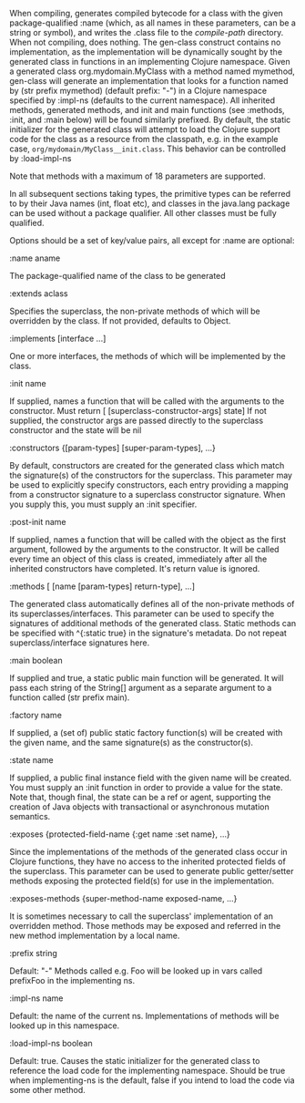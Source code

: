 When compiling, generates compiled bytecode for a class with the
  given package-qualified :name (which, as all names in these
  parameters, can be a string or symbol), and writes the .class file
  to the *compile-path* directory.  When not compiling, does
  nothing. The gen-class construct contains no implementation, as the
  implementation will be dynamically sought by the generated class in
  functions in an implementing Clojure namespace. Given a generated
  class org.mydomain.MyClass with a method named mymethod, gen-class
  will generate an implementation that looks for a function named by 
  (str prefix mymethod) (default prefix: "-") in a
  Clojure namespace specified by :impl-ns
  (defaults to the current namespace). All inherited methods,
  generated methods, and init and main functions (see :methods, :init,
  and :main below) will be found similarly prefixed. By default, the
  static initializer for the generated class will attempt to load the
  Clojure support code for the class as a resource from the classpath,
  e.g. in the example case, ``org/mydomain/MyClass__init.class``. This
  behavior can be controlled by :load-impl-ns

  Note that methods with a maximum of 18 parameters are supported.

  In all subsequent sections taking types, the primitive types can be
  referred to by their Java names (int, float etc), and classes in the
  java.lang package can be used without a package qualifier. All other
  classes must be fully qualified.

  Options should be a set of key/value pairs, all except for :name are optional:

  :name aname

  The package-qualified name of the class to be generated

  :extends aclass

  Specifies the superclass, the non-private methods of which will be
  overridden by the class. If not provided, defaults to Object.

  :implements [interface ...]

  One or more interfaces, the methods of which will be implemented by the class.

  :init name

  If supplied, names a function that will be called with the arguments
  to the constructor. Must return [ [superclass-constructor-args] state] 
  If not supplied, the constructor args are passed directly to
  the superclass constructor and the state will be nil

  :constructors {[param-types] [super-param-types], ...}

  By default, constructors are created for the generated class which
  match the signature(s) of the constructors for the superclass. This
  parameter may be used to explicitly specify constructors, each entry
  providing a mapping from a constructor signature to a superclass
  constructor signature. When you supply this, you must supply an :init
  specifier. 

  :post-init name

  If supplied, names a function that will be called with the object as
  the first argument, followed by the arguments to the constructor.
  It will be called every time an object of this class is created,
  immediately after all the inherited constructors have completed.
  It's return value is ignored.

  :methods [ [name [param-types] return-type], ...]

  The generated class automatically defines all of the non-private
  methods of its superclasses/interfaces. This parameter can be used
  to specify the signatures of additional methods of the generated
  class. Static methods can be specified with ^{:static true} in the
  signature's metadata. Do not repeat superclass/interface signatures
  here.

  :main boolean

  If supplied and true, a static public main function will be generated. It will
  pass each string of the String[] argument as a separate argument to
  a function called (str prefix main).

  :factory name

  If supplied, a (set of) public static factory function(s) will be
  created with the given name, and the same signature(s) as the
  constructor(s).
  
  :state name

  If supplied, a public final instance field with the given name will be
  created. You must supply an :init function in order to provide a
  value for the state. Note that, though final, the state can be a ref
  or agent, supporting the creation of Java objects with transactional
  or asynchronous mutation semantics.

  :exposes {protected-field-name {:get name :set name}, ...}

  Since the implementations of the methods of the generated class
  occur in Clojure functions, they have no access to the inherited
  protected fields of the superclass. This parameter can be used to
  generate public getter/setter methods exposing the protected field(s)
  for use in the implementation.

  :exposes-methods {super-method-name exposed-name, ...}

  It is sometimes necessary to call the superclass' implementation of an
  overridden method.  Those methods may be exposed and referred in 
  the new method implementation by a local name.

  :prefix string

  Default: "-" Methods called e.g. Foo will be looked up in vars called
  prefixFoo in the implementing ns.

  :impl-ns name

  Default: the name of the current ns. Implementations of methods will be 
  looked up in this namespace.

  :load-impl-ns boolean

  Default: true. Causes the static initializer for the generated class
  to reference the load code for the implementing namespace. Should be
  true when implementing-ns is the default, false if you intend to
  load the code via some other method.